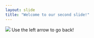 ```yaml
---
layout: slide
title: "Welcome to our second slide!"
---
```

<img src="https://www.google.com/url?sa=i&url=https%3A%2F%2Fwww.ranker.com%2Flist%2Fmemes-only-fans-of-the-office-will-understand%2Flowe-saddler&psig=AOvVaw3iMjlhLbB8xsBjx2EE3kEO&ust=1649197490920000&source=images&cd=vfe&ved=0CAcQjRxqFwoTCPiq3ca5-_YCFQAAAAAdAAAAABAD![image](https://user-images.githubusercontent.com/102885721/161642282-2fca1c03-9dc9-4731-803e-f385d55d5e87.png)
">
Use the left arrow to go back!
